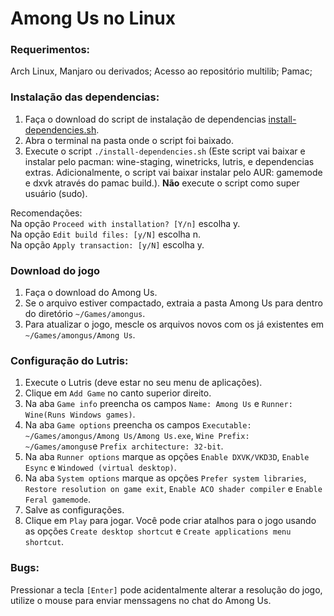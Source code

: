 # Among Us no Linux

### Requerimentos:

Arch Linux, Manjaro ou derivados;
Acesso ao repositório multilib;
Pamac;

### Instalação das dependencias:

1. Faça o download do script de instalação de dependencias [install-dependencies.sh](install-dependencies.sh).
1. Abra o terminal na pasta onde o script foi baixado.
1. Execute o script `./install-dependencies.sh` (Este script vai baixar e instalar pelo pacman: wine-staging, winetricks, lutris, e dependencias extras. Adicionalmente, o script vai baixar instalar pelo AUR: gamemode e dxvk através do pamac build.). **Não** execute o script como super usuário (sudo).

Recomendações:  
Na opção `Proceed with installation? [Y/n]` escolha y.  
Na opção `Edit build files: [y/N]` escolha n.  
Na opção `Apply transaction: [y/N]` escolha y.  

### Download do jogo

1. Faça o download do Among Us.
1. Se o arquivo estiver compactado, extraia a pasta Among Us para dentro do diretório `~/Games/amongus`.
1. Para atualizar o jogo, mescle os arquivos novos com os já existentes em `~/Games/amongus/Among Us`.

### Configuração do Lutris:

1. Execute o Lutris (deve estar no seu menu de aplicações).
1. Clique em `Add Game` no canto superior direito.
1. Na aba `Game info` preencha os campos `Name: Among Us` e `Runner: Wine(Runs Windows games)`.
1. Na aba `Game options` preencha os campos `Executable: ~/Games/amongus/Among Us/Among Us.exe`, `Wine Prefix: ~/Games/amongus`e `Prefix architecture: 32-bit`.
1. Na aba `Runner options` marque as opções `Enable DXVK/VKD3D`, `Enable Esync` e `Windowed (virtual desktop)`.
1. Na aba `System options` marque as opções `Prefer system libraries`, `Restore resolution on game exit`, `Enable ACO shader compiler` e `Enable Feral gamemode`.
1. Salve as configurações.
1. Clique em `Play` para jogar. Você pode criar atalhos para o jogo usando as opções `Create desktop shortcut` e `Create applications menu shortcut`.

### Bugs:

Pressionar a tecla `[Enter]` pode acidentalmente alterar a resolução do jogo, utilize o mouse para enviar menssagens no chat do Among Us.
